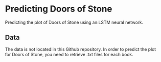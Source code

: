 # Predicting Doors of Stone

Predicting the plot of Doors of Stone using an LSTM neural network. 

## Data
The data is not located in this Github repository. In order to predict the plot for Doors of Stone, you need to retrieve .txt files for each book. 

